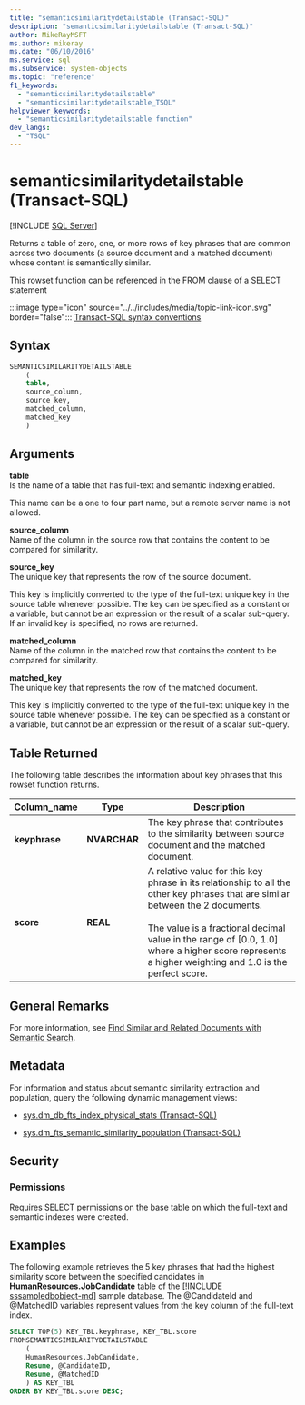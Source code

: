 ```yaml
---
title: "semanticsimilaritydetailstable (Transact-SQL)"
description: "semanticsimilaritydetailstable (Transact-SQL)"
author: MikeRayMSFT
ms.author: mikeray
ms.date: "06/10/2016"
ms.service: sql
ms.subservice: system-objects
ms.topic: "reference"
f1_keywords:
  - "semanticsimilaritydetailstable"
  - "semanticsimilaritydetailstable_TSQL"
helpviewer_keywords:
  - "semanticsimilaritydetailstable function"
dev_langs:
  - "TSQL"
---
```

# semanticsimilaritydetailstable (Transact-SQL)
[!INCLUDE [SQL Server](../../includes/applies-to-version/sqlserver.md)]

  Returns a table of zero, one, or more rows of key phrases that are common across two documents (a source document and a matched document) whose content is semantically similar.  
  
 This rowset function can be referenced in the FROM clause of a SELECT statement 
  
 :::image type="icon" source="../../includes/media/topic-link-icon.svg" border="false"::: [Transact-SQL syntax conventions](../../t-sql/language-elements/transact-sql-syntax-conventions-transact-sql.md)  
  
## Syntax  
  
```sql  
SEMANTICSIMILARITYDETAILSTABLE  
    (  
    table,  
    source_column,  
    source_key,  
    matched_column,  
    matched_key  
    )  
```  
  
##  <a name="Arguments"></a> Arguments  
 **table**  
 Is the name of a table that has full-text and semantic indexing enabled.  
  
 This name can be a one to four part name, but a remote server name is not allowed.  
  
 **source_column**  
 Name of the column in the source row that contains the content to be compared for similarity.  
  
 **source_key**  
 The unique key that represents the row of the source document.  
  
 This key is implicitly converted to the type of the full-text unique key in the source table whenever possible. The key can be specified as a constant or a variable, but cannot be an expression or the result of a scalar sub-query. If an invalid key is specified, no rows are returned.  
  
 **matched_column**  
 Name of the column in the matched row that contains the content to be compared for similarity.  
  
 **matched_key**  
 The unique key that represents the row of the matched document.  
  
 This key is implicitly converted to the type of the full-text unique key in the source table whenever possible. The key can be specified as a constant or a variable, but cannot be an expression or the result of a scalar sub-query.  
  
## Table Returned  
 The following table describes the information about key phrases that this rowset function returns.  
  
|Column_name|Type|Description|  
|------------------|----------|-----------------|  
|**keyphrase**|**NVARCHAR**|The key phrase that contributes to the similarity between source document and the matched document.|  
|**score**|**REAL**|A relative value for this key phrase in its relationship to all the other key phrases that are similar between the 2 documents.<br /><br /> The value is a fractional decimal value in the range of [0.0, 1.0] where a higher score represents a higher weighting and 1.0 is the perfect score.|  
  
## General Remarks  
 For more information, see [Find Similar and Related Documents with Semantic Search](../../relational-databases/search/find-similar-and-related-documents-with-semantic-search.md).  
  
## Metadata  
 For information and status about semantic similarity extraction and population, query the following dynamic management views:  
  
-   [sys.dm_db_fts_index_physical_stats &#40;Transact-SQL&#41;](../../relational-databases/system-dynamic-management-views/sys-dm-db-fts-index-physical-stats-transact-sql.md)  
  
-   [sys.dm_fts_semantic_similarity_population &#40;Transact-SQL&#41;](../../relational-databases/system-dynamic-management-views/sys-dm-fts-semantic-similarity-population-transact-sql.md)  
  
## Security  
  
### Permissions  
 Requires SELECT permissions on the base table on which the full-text and semantic indexes were created.  
  
## Examples  
 The following example retrieves the 5 key phrases that had the highest similarity score between the specified candidates in **HumanResources.JobCandidate** table of the [!INCLUDE [sssampledbobject-md](../../includes/sssampledbobject-md.md)] sample database. The @CandidateId and @MatchedID variables represent values from the key column of the full-text index.  
  
```sql  
SELECT TOP(5) KEY_TBL.keyphrase, KEY_TBL.score  
FROMSEMANTICSIMILARITYDETAILSTABLE  
    (  
    HumanResources.JobCandidate,  
    Resume, @CandidateID,  
    Resume, @MatchedID  
    ) AS KEY_TBL  
ORDER BY KEY_TBL.score DESC;  
  
```  
  
  
